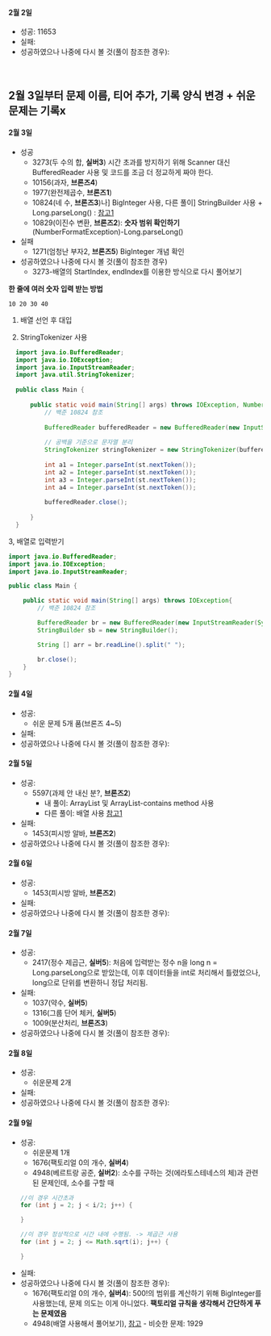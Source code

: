 #### 2월 2일
* 성공: 11653
* 실패: 
* 성공하였으나 나중에 다시 볼 것(풀이 참조한 경우): 
<br>



## 2월 3일부터 문제 이름, 티어 추가, 기록 양식 변경 + 쉬운 문제는 기록x

#### 2월 3일
* 성공
  * 3273(두 수의 합, **실버3**) 시간 초과를 방지하기 위해 Scanner 대신 BufferedReader 사용 및 코드를 조금 더 정교하게 짜야 한다. 
  * 10156(과자, **브론즈4**)
  * 1977(완전제곱수, **브론즈1**)
  * 10824(네 수,  **브론즈3**)나] BigInteger 사용, 다른 풀이] StringBuilder 사용 + Long.parseLong() : [참고1](https://bellossimo.tistory.com/35)
  * 10829(이진수 변환, **브론즈2**): **숫자 범위 확인하기**(NumberFormatException)-Long.parseLong()
* 실패
  * 1271(엄청난 부자2, **브론즈5**)  BigInteger 개념 확인
* 성공하였으나 나중에 다시 볼 것(풀이 참조한 경우)
  * 3273-배열의 StartIndex, endIndex를 이용한 방식으로 다시 풀어보기



**한 줄에 여러 숫자 입력 받는 방법**

```
10 20 30 40 
```


1. 배열 선언 후 대입

2. StringTokenizer 사용

 ```java
   import java.io.BufferedReader;
   import java.io.IOException;
   import java.io.InputStreamReader;
   import java.util.StringTokenizer;
   
   public class Main {
   
       public static void main(String[] args) throws IOException, NumberFormatException {
           // 백준 10824 참조
           
           BufferedReader bufferedReader = new BufferedReader(new InputStreamReader(System.in));
           
           // 공백을 기준으로 문자열 분리
           StringTokenizer stringTokenizer = new StringTokenizer(bufferedReader.readLine(), " ");
   
           int a1 = Integer.parseInt(st.nextToken());
           int a2 = Integer.parseInt(st.nextToken());
           int a3 = Integer.parseInt(st.nextToken());
           int a4 = Integer.parseInt(st.nextToken());
   
           bufferedReader.close();
   
       }
   }
 ```
  3, 배열로 입력받기

```java
import java.io.BufferedReader;
import java.io.IOException;
import java.io.InputStreamReader;

public class Main {

    public static void main(String[] args) throws IOException{
        // 백준 10824 참조

        BufferedReader br = new BufferedReader(new InputStreamReader(System.in));
        StringBuilder sb = new StringBuilder();

        String [] arr = br.readLine().split(" ");

        br.close();
    }
}
```


#### 2월 4일
* 성공: 
  * 쉬운 문제 5개 품(브론즈 4~5)
* 실패: 
* 성공하였으나 나중에 다시 볼 것(풀이 참조한 경우): 

#### 2월 5일
* 성공: 
  * 5597(과제 안 내신 분?, **브론즈2**)
    * 내 풀이: ArrayList 및 ArrayList-contains method 사용
    * 다른 풀이: 배열 사용 [참고1](https://dang2dangdang2.tistory.com/16)
* 실패:
  * 1453(피시방 알바, **브론즈2**)
* 성공하였으나 나중에 다시 볼 것(풀이 참조한 경우): 

#### 2월 6일
* 성공: 
  * 1453(피시방 알바, **브론즈2**)
* 실패:
* 성공하였으나 나중에 다시 볼 것(풀이 참조한 경우): 

#### 2월 7일
* 성공: 
  * 2417(정수 제곱근, **실버5**): 처음에 입력받는 정수 n을 long n = Long.parseLong으로 받았는데, 이후 데이터들을 int로 처리해서 틀렸었으나, long으로 단위를 변환하니 정답 처리됨.
* 실패:
  * 1037(약수, **실버5**)
  * 1316(그룹 단어 체커, **실버5**)
  * 1009(분산처리, **브론즈3**)
* 성공하였으나 나중에 다시 볼 것(풀이 참조한 경우): 

#### 2월 8일
* 성공: 
  * 쉬운문제 2개
* 실패:
* 성공하였으나 나중에 다시 볼 것(풀이 참조한 경우): 

#### 2월 9일
* 성공: 
  * 쉬운문제 1개
  * 1676(팩토리얼 0의 개수, **실버4**)
  * 4948(베르트랑 공준, **실버2**): 소수를 구하는 것(에라토스테네스의 체)과 관련된 문제인데, 소수를 구할 때 
  ```java
  //이 경우 시간초과
  for (int j = 2; j < i/2; j++) {

  }

  //이 경우 정상적으로 시간 내에 수행됨. -> 제곱근 사용
  for (int j = 2; j <= Math.sqrt(i); j++) {

  }
  ```
* 실패:
* 성공하였으나 나중에 다시 볼 것(풀이 참조한 경우):
  * 1676(팩토리얼 0의 개수, **실버4**): 500!의 범위를 계산하기 위해 BigInteger를 사용했는데, 문제 의도는 이게 아니었다. **팩토리얼 규칙을 생각해서 간단하게 푸는 문제였음**
  * 4948(배열 사용해서 풀어보기), [참고](https://st-lab.tistory.com/85) - 비슷한 문제: 1929
